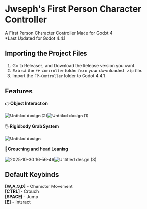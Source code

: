 
# Jwseph's First Person Character Controller

A First Person Character Controller Made for Godot 4<br>
*Last Updated for Godot 4.4.1 



## Importing the Project Files
1. Go to Releases, and Download the Release version you want.
2. Extract the ``FP-Controller`` folder from your downloaded ``.zip`` file. 
3. Import the ``FP-Controller`` folder to Godot 4.4.1.
    
## Features

👉**Object Interaction**<br>
<br>
![Untitled design (2)](https://github.com/user-attachments/assets/940b311f-6d1e-4366-b4c5-5cb4184a7858)![Untitled design (1)](https://github.com/user-attachments/assets/a7e6d57b-790f-424c-a20e-e4c9b967762d)
<br>
<br>
🖐**Rigidbody Grab System**<br>
<br>
![Untitled design](https://github.com/user-attachments/assets/3ed72794-eb35-4610-8215-899e7e3a0aea)
<br>
<br>
👀**Crouching and Head Leaning**<br>
<br>
![2025-10-30 16-56-46](https://github.com/user-attachments/assets/25721c89-5521-4c45-9890-60db1073846b)![Untitled design (3)](https://github.com/user-attachments/assets/7d21e07a-ae03-4188-8d79-a9cdc1cf3330)

## Default Keybinds

**[W,A,S,D]** - Character Movement<br>
**[CTRL]** - Crouch<br>
**[SPACE]** - Jump<br>
**[E]** - Interact<br>


